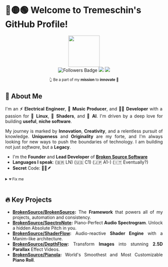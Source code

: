 # 🔴🟡🟢 Welcome to Tremeschin's GitHub Profile!

<div align="justify">

<div align="center">
  <img src="https://hatscripts.github.io/circle-flags/flags/br.svg" style="vertical-align: middle;" width="100">

  <br>

  <img src="https://img.shields.io/github/followers/Tremeschin?style=flat" alt="Followers Badge"/>
  <img src="https://img.shields.io/endpoint?url=https%3A%2F%2Fhits.dwyl.com%2FTremeschin%2FTremeschin.json%3Fshow%3Dunique&label=Visitors&color=blue"/>
  <img src="https://img.shields.io/endpoint?url=https%3A%2F%2Fhits.dwyl.com%2FTremeschin%2FTremeschin.json&label=Page%20Views&color=blue"/>

  <sub> 👆 Be a part of my **mission** to **innovate** 🚀 </sub>
</div>

## 🌟 About Me
I'm an **⚡️ Electrical Engineer**, **🎵 Music Producer**, and **👨‍💻 Developer** with a passion for **🐧 Linux**, **🌵 Shaders**, and **🤖 AI**. I'm driven by a deep love for building **useful**, **niche software**.

My journey is marked by **Innovation**, **Creativity**, and a relentless pursuit of knowledge. **Uniqueness** and **Originality** are my forte, and I'm always looking for new ways to push the boundaries of technology. I am building not just _software_, but a **Legacy**.

- I'm the **Founder** and **Lead Developer** of [**Broken Source Software**](https://github.com/BrokenSource/)
- **Languages I speak**: (🇧🇷 LN) (🇺🇸 C1) (🇯🇵 A1-) (🇮🇹 Eventually?)
- **Secret** Code: 🔱🐙🪶

<sub>
<details>
<summary>💔 Fix me</summary>

<h3><i>Hopeless Hope_</i></h3>
<br>

I'm _Broken_ emotionally for a while now ~ touch starve aloneliness

<br>
<br>
</details>
</sub>

<br>

## 🔥 Key Projects
- **[BrokenSource/BrokenSource](https://github.com/BrokenSource/BrokenSource):** The **Framework** that powers all of my projects, automation and consistency.
- **[BrokenSource/SpectroNote](https://github.com/BrokenSource/SpectroNote):** Piano-Perfect **Audio Spectrogram**. Unlock a hidden Absolute Pitch in you.
- **[BrokenSource/ShaderFlow](https://github.com/BrokenSource/ShaderFlow):** Audio-reactive **Shader Engine** with a Manim-like architecture.
- **[BrokenSource/DepthFlow](https://github.com/BrokenSource/DepthFlow):** Transform **Images** into stunning **2.5D Parallax** Effect Videos.
- **[BrokenSource/Pianola](https://github.com/BrokenSource/Pianola):** World's Smoothest and Most Customizable **Piano Roll**.

</div>
